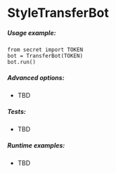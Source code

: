 # StyleTransferBot

##### Usage example:

```
from secret import TOKEN
bot = TransferBot(TOKEN)
bot.run()
```

##### Advanced options:
* TBD

##### Tests:
* TBD

##### Runtime examples:
* TBD